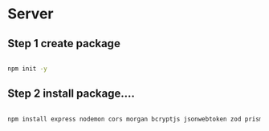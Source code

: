 # Server

## Step 1 create package

```bash

npm init -y

```

## Step 2 install package....

```bash

npm install express nodemon cors morgan bcryptjs jsonwebtoken zod prisma

```